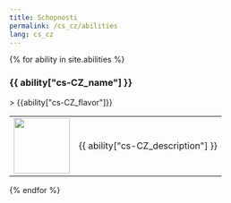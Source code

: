 ```yaml
---
title: Schopnosti
permalink: /cs_cz/abilities
lang: cs_cz
---
```

{% for ability in site.abilities %}
<h3 id = '{{ability.tile_id}}'>{{ ability["cs-CZ_name"] }}</h3>
> {{ability["cs-CZ_flavor"]}}
<table>
    <tr>
        <td width = '100'>
            <img width = '100' height = '100' src = '{{site.baseurl}}{{ ability.image }}' />
        </td>
        <td>{{ ability["cs-CZ_description"] }}</td>
    </tr>
</table>
{% endfor %}


